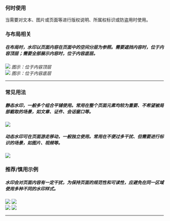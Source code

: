 ### 何时使用

当需要对文本、图片或页面等进行版权说明、所属权标识或防盗用时使用。

### 与布局相关

##### 在布局时，水印以页面内容在页面中的空间分层为参照。需要遮挡内容时，位于内容顶层；需要全部展示内容时，位于内容底层。

<div class="legend">
  <div class="item">
    <img src="https://tdesign.gtimg.com/site/design/guide/watermark/watermark-1@2x.png" />
    <em>图示：位于内容顶层</em>
  </div>

  <div class="item">
    <img src="https://tdesign.gtimg.com/site/design/guide/watermark/watermark-2@2x.png" />
    <em>图示：位于内容底层</em>
  </div>
</div>

<hr />

### 常见用法

##### 静态水印，一般多个组合平铺使用。常用在整个页面元素均较为重要、不希望被局部截取的场景，如文章、证件、会话窗口等。

<div class="legend">
  <div class="item">
    <img src="https://tdesign.gtimg.com/site/design/guide/watermark/watermark-3@2x.png" />
    <em></em>
  </div>
</div>

##### 动态水印可在页面游走移动，一般独立使用。常用在不便过多干扰、但需要进行标识的场景，如图片、视频等。

<div class="legend">
  <div class="item">
    <img src="https://tdesign.gtimg.com/site/design/guide/watermark/watermark-4@2x.png" />
    <em></em>
  </div>
</div>

### 推荐/慎用示例

##### 水印会对页面内容有一定干扰，为保持页面的规范性和可读性，应避免在同一区域使用多种不同的水印样式。

<div class="legend">
  <div class="item">
    <img src="https://tdesign.gtimg.com/site/design/guide/watermark/watermark-5@2x.png" />
    <img class="tag" src="https://tdesign.gtimg.com/site/doc/good.png" />
  </div>

  <div class="item">
    <img src="https://tdesign.gtimg.com/site/design/guide/watermark/watermark-6@2x.png" />
    <img class="tag" src="https://tdesign.gtimg.com/site/doc/bad.png" />
  </div>
</div>

<hr />
